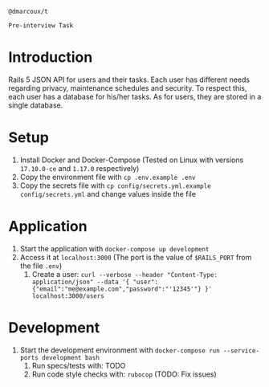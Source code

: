 ```
@dmarcoux/t

Pre-interview Task
```

# Introduction

Rails 5 JSON API for users and their tasks. Each user has different needs
regarding privacy, maintenance schedules and security. To respect this, each
user has a database for his/her tasks. As for users, they are stored in a single
database.

# Setup

1. Install Docker and Docker-Compose (Tested on Linux with versions `17.10.0-ce`
   and `1.17.0` respectively)
2. Copy the environment file with `cp .env.example .env`
3. Copy the secrets file with `cp config/secrets.yml.example config/secrets.yml`
   and change values inside the file

# Application

1. Start the application with `docker-compose up development`
2. Access it at `localhost:3000` (The port is the value of `$RAILS_PORT` from the file `.env`)
    1. Create a user: `curl --verbose --header "Content-Type: application/json" --data '{ "user": {"email":"me@example.com","password":"'12345'"} }' localhost:3000/users`

# Development

1. Start the development environment with `docker-compose run --service-ports development bash`
    1. Run specs/tests with: TODO
    2. Run code style checks with: `rubocop` (TODO: Fix issues)
